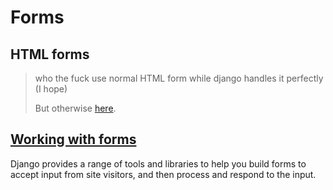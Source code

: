 # Forms

## HTML forms

> who the fuck use normal HTML form while django handles it perfectly (I hope)
>
> But otherwise [here](https://docs.djangoproject.com/en/4.2/intro/tutorial04/#write-a-minimal-form).

## [Working with forms](https://docs.djangoproject.com/en/4.2/topics/forms/)

Django provides a range of tools and libraries to help you build forms to accept input from site visitors, and then process and respond to the input.
